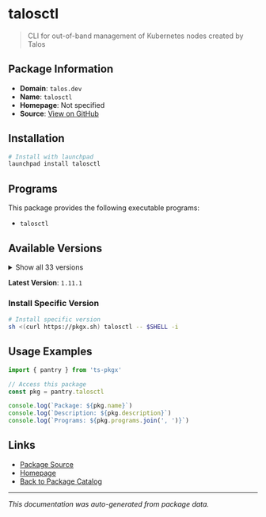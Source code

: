 # talosctl

> CLI for out-of-band management of Kubernetes nodes created by Talos

## Package Information

- **Domain**: `talos.dev`
- **Name**: `talosctl`
- **Homepage**: Not specified
- **Source**: [View on GitHub](https://github.com/pkgxdev/pantry/tree/main/projects/talos.dev/package.yml)

## Installation

```bash
# Install with launchpad
launchpad install talosctl
```

## Programs

This package provides the following executable programs:

- `talosctl`

## Available Versions

<details>
<summary>Show all 33 versions</summary>

- `1.11.1`, `1.11.0`, `1.10.7`, `1.10.6`, `1.10.5`
- `1.10.4`, `1.10.3`, `1.10.2`, `1.10.1`, `1.10.0`
- `1.9.6`, `1.9.5`, `1.9.4`, `1.9.3`, `1.9.2`
- `1.9.1`, `1.9.0`, `1.8.4`, `1.8.3`, `1.8.2`
- `1.8.1`, `1.8.0`, `1.7.7`, `1.7.6`, `1.7.5`
- `1.7.4`, `1.7.3`, `1.7.2`, `1.7.1`, `1.7.0`
- `1.6.8`, `1.6.7`, `1.6.6`

</details>

**Latest Version**: `1.11.1`

### Install Specific Version

```bash
# Install specific version
sh <(curl https://pkgx.sh) talosctl -- $SHELL -i
```

## Usage Examples

```typescript
import { pantry } from 'ts-pkgx'

// Access this package
const pkg = pantry.talosctl

console.log(`Package: ${pkg.name}`)
console.log(`Description: ${pkg.description}`)
console.log(`Programs: ${pkg.programs.join(', ')}`)
```

## Links

- [Package Source](https://github.com/pkgxdev/pantry/tree/main/projects/talos.dev/package.yml)
- [Homepage](#)
- [Back to Package Catalog](../../package-catalog.md)

---

*This documentation was auto-generated from package data.*
